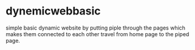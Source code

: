 # dynemicwebbasic
simple basic dynamic website by putting piple through the pages which makes them connected to each other travel from
home page to the piped page.
